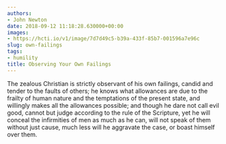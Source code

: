 ```yaml
---
authors:
- John Newton
date: 2018-09-12 11:18:28.630000+00:00
images:
- https://hcti.io/v1/image/7d7d49c5-b39a-433f-85b7-001596a7e96c
slug: own-failings
tags:
- humility
title: Observing Your Own Failings
---
```


The zealous Christian is strictly observant of his own failings, candid and tender to the faults of others; he knows what allowances are due to the frailty of human nature and the temptations of the present state, and willingly makes all the allowances possible; and though he dare not call evil good, cannot but judge according to the rule of the Scripture, yet he will conceal the infirmities of men as much as he can, will not speak of them without just cause, much less will he aggravate the case, or boast himself over them.